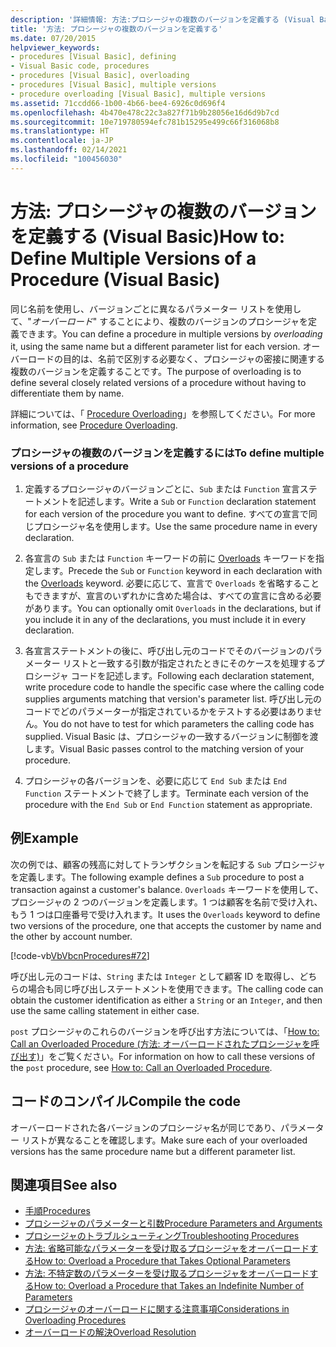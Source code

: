 ```yaml
---
description: '詳細情報: 方法:プロシージャの複数のバージョンを定義する (Visual Basic)'
title: '方法: プロシージャの複数のバージョンを定義する'
ms.date: 07/20/2015
helpviewer_keywords:
- procedures [Visual Basic], defining
- Visual Basic code, procedures
- procedures [Visual Basic], overloading
- procedures [Visual Basic], multiple versions
- procedure overloading [Visual Basic], multiple versions
ms.assetid: 71ccdd66-1b00-4b66-bee4-6926c0d696f4
ms.openlocfilehash: 4b470e478c22c3a827f71b9b28056e16d6d9b7cd
ms.sourcegitcommit: 10e719780594efc781b15295e499c66f316068b8
ms.translationtype: HT
ms.contentlocale: ja-JP
ms.lasthandoff: 02/14/2021
ms.locfileid: "100456030"
---
```

# <a name="how-to-define-multiple-versions-of-a-procedure-visual-basic"></a><span data-ttu-id="9fa77-103">方法: プロシージャの複数のバージョンを定義する (Visual Basic)</span><span class="sxs-lookup"><span data-stu-id="9fa77-103">How to: Define Multiple Versions of a Procedure (Visual Basic)</span></span>

<span data-ttu-id="9fa77-104">同じ名前を使用し、バージョンごとに異なるパラメーター リストを使用して、"*オーバーロード*" することにより、複数のバージョンのプロシージャを定義できます。</span><span class="sxs-lookup"><span data-stu-id="9fa77-104">You can define a procedure in multiple versions by *overloading* it, using the same name but a different parameter list for each version.</span></span> <span data-ttu-id="9fa77-105">オーバーロードの目的は、名前で区別する必要なく、プロシージャの密接に関連する複数のバージョンを定義することです。</span><span class="sxs-lookup"><span data-stu-id="9fa77-105">The purpose of overloading is to define several closely related versions of a procedure without having to differentiate them by name.</span></span>  
  
 <span data-ttu-id="9fa77-106">詳細については、「 [Procedure Overloading](./procedure-overloading.md)」を参照してください。</span><span class="sxs-lookup"><span data-stu-id="9fa77-106">For more information, see [Procedure Overloading](./procedure-overloading.md).</span></span>  
  
### <a name="to-define-multiple-versions-of-a-procedure"></a><span data-ttu-id="9fa77-107">プロシージャの複数のバージョンを定義するには</span><span class="sxs-lookup"><span data-stu-id="9fa77-107">To define multiple versions of a procedure</span></span>  
  
1. <span data-ttu-id="9fa77-108">定義するプロシージャのバージョンごとに、`Sub` または `Function` 宣言ステートメントを記述します。</span><span class="sxs-lookup"><span data-stu-id="9fa77-108">Write a `Sub` or `Function` declaration statement for each version of the procedure you want to define.</span></span> <span data-ttu-id="9fa77-109">すべての宣言で同じプロシージャ名を使用します。</span><span class="sxs-lookup"><span data-stu-id="9fa77-109">Use the same procedure name in every declaration.</span></span>  
  
2. <span data-ttu-id="9fa77-110">各宣言の `Sub` または `Function` キーワードの前に [Overloads](../../../language-reference/modifiers/overloads.md) キーワードを指定します。</span><span class="sxs-lookup"><span data-stu-id="9fa77-110">Precede the `Sub` or `Function` keyword in each declaration with the [Overloads](../../../language-reference/modifiers/overloads.md) keyword.</span></span> <span data-ttu-id="9fa77-111">必要に応じて、宣言で `Overloads` を省略することもできますが、宣言のいずれかに含めた場合は、すべての宣言に含める必要があります。</span><span class="sxs-lookup"><span data-stu-id="9fa77-111">You can optionally omit `Overloads` in the declarations, but if you include it in any of the declarations, you must include it in every declaration.</span></span>  
  
3. <span data-ttu-id="9fa77-112">各宣言ステートメントの後に、呼び出し元のコードでそのバージョンのパラメーター リストと一致する引数が指定されたときにそのケースを処理するプロシージャ コードを記述します。</span><span class="sxs-lookup"><span data-stu-id="9fa77-112">Following each declaration statement, write procedure code to handle the specific case where the calling code supplies arguments matching that version's parameter list.</span></span> <span data-ttu-id="9fa77-113">呼び出し元のコードでどのパラメーターが指定されているかをテストする必要はありません。</span><span class="sxs-lookup"><span data-stu-id="9fa77-113">You do not have to test for which parameters the calling code has supplied.</span></span> <span data-ttu-id="9fa77-114">Visual Basic は、プロシージャの一致するバージョンに制御を渡します。</span><span class="sxs-lookup"><span data-stu-id="9fa77-114">Visual Basic passes control to the matching version of your procedure.</span></span>  
  
4. <span data-ttu-id="9fa77-115">プロシージャの各バージョンを、必要に応じて `End Sub` または `End Function` ステートメントで終了します。</span><span class="sxs-lookup"><span data-stu-id="9fa77-115">Terminate each version of the procedure with the `End Sub` or `End Function` statement as appropriate.</span></span>  
  
## <a name="example"></a><span data-ttu-id="9fa77-116">例</span><span class="sxs-lookup"><span data-stu-id="9fa77-116">Example</span></span>  

 <span data-ttu-id="9fa77-117">次の例では、顧客の残高に対してトランザクションを転記する `Sub` プロシージャを定義します。</span><span class="sxs-lookup"><span data-stu-id="9fa77-117">The following example defines a `Sub` procedure to post a transaction against a customer's balance.</span></span> <span data-ttu-id="9fa77-118">`Overloads` キーワードを使用して、プロシージャの 2 つのバージョンを定義します。1 つは顧客を名前で受け入れ、もう 1 つは口座番号で受け入れます。</span><span class="sxs-lookup"><span data-stu-id="9fa77-118">It uses the `Overloads` keyword to define two versions of the procedure, one that accepts the customer by name and the other by account number.</span></span>  
  
 [!code-vb[VbVbcnProcedures#72](~/samples/snippets/visualbasic/VS_Snippets_VBCSharp/VbVbcnProcedures/VB/Class1.vb#72)]  
  
 <span data-ttu-id="9fa77-119">呼び出し元のコードは、`String` または `Integer` として顧客 ID を取得し、どちらの場合も同じ呼び出しステートメントを使用できます。</span><span class="sxs-lookup"><span data-stu-id="9fa77-119">The calling code can obtain the customer identification as either a `String` or an `Integer`, and then use the same calling statement in either case.</span></span>  
  
 <span data-ttu-id="9fa77-120">`post` プロシージャのこれらのバージョンを呼び出す方法については、「[How to: Call an Overloaded Procedure (方法: オーバーロードされたプロシージャを呼び出す)](./how-to-call-an-overloaded-procedure.md)」をご覧ください。</span><span class="sxs-lookup"><span data-stu-id="9fa77-120">For information on how to call these versions of the `post` procedure, see [How to: Call an Overloaded Procedure](./how-to-call-an-overloaded-procedure.md).</span></span>  
  
## <a name="compile-the-code"></a><span data-ttu-id="9fa77-121">コードのコンパイル</span><span class="sxs-lookup"><span data-stu-id="9fa77-121">Compile the code</span></span>  

 <span data-ttu-id="9fa77-122">オーバーロードされた各バージョンのプロシージャ名が同じであり、パラメーター リストが異なることを確認します。</span><span class="sxs-lookup"><span data-stu-id="9fa77-122">Make sure each of your overloaded versions has the same procedure name but a different parameter list.</span></span>  
  
## <a name="see-also"></a><span data-ttu-id="9fa77-123">関連項目</span><span class="sxs-lookup"><span data-stu-id="9fa77-123">See also</span></span>

- [<span data-ttu-id="9fa77-124">手順</span><span class="sxs-lookup"><span data-stu-id="9fa77-124">Procedures</span></span>](./index.md)
- [<span data-ttu-id="9fa77-125">プロシージャのパラメーターと引数</span><span class="sxs-lookup"><span data-stu-id="9fa77-125">Procedure Parameters and Arguments</span></span>](./procedure-parameters-and-arguments.md)
- [<span data-ttu-id="9fa77-126">プロシージャのトラブルシューティング</span><span class="sxs-lookup"><span data-stu-id="9fa77-126">Troubleshooting Procedures</span></span>](./troubleshooting-procedures.md)
- [<span data-ttu-id="9fa77-127">方法: 省略可能なパラメーターを受け取るプロシージャをオーバーロードする</span><span class="sxs-lookup"><span data-stu-id="9fa77-127">How to: Overload a Procedure that Takes Optional Parameters</span></span>](./how-to-overload-a-procedure-that-takes-optional-parameters.md)
- [<span data-ttu-id="9fa77-128">方法: 不特定数のパラメーターを受け取るプロシージャをオーバーロードする</span><span class="sxs-lookup"><span data-stu-id="9fa77-128">How to: Overload a Procedure that Takes an Indefinite Number of Parameters</span></span>](./how-to-overload-a-procedure-that-takes-an-indefinite-number-of-parameters.md)
- [<span data-ttu-id="9fa77-129">プロシージャのオーバーロードに関する注意事項</span><span class="sxs-lookup"><span data-stu-id="9fa77-129">Considerations in Overloading Procedures</span></span>](./considerations-in-overloading-procedures.md)
- [<span data-ttu-id="9fa77-130">オーバーロードの解決</span><span class="sxs-lookup"><span data-stu-id="9fa77-130">Overload Resolution</span></span>](./overload-resolution.md)
